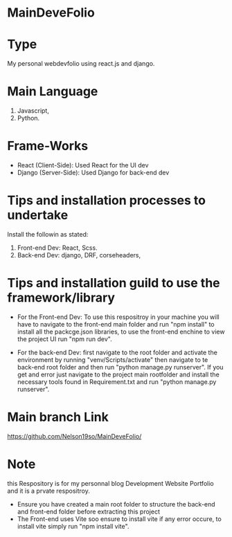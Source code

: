 # MainDeveFolio

# Type
My personal webdevfolio using react.js and django. 

# Main Language
1. Javascript,
2. Python.

# Frame-Works
- React (Client-Side): Used React for the UI dev
- Django (Server-Side): Used Django for back-end dev

# Tips and installation processes to undertake
Install the followin as stated: 
1. Front-end Dev: React, Scss. 
2. Back-end Dev: django, DRF, corseheaders,

# Tips and installation guild to use the framework/library
- For the Front-end Dev: To use this respositroy in your machine you will have to navigate to the front-end main folder and run "npm install" to install all the packcge.json libraries, to use the front-end enchine to view the project UI run "npm run dev".
  
- For the back-end Dev: first navigate to the root folder and activate the environment by running "venv/Scripts/activate" then navigate to te back-end root folder and then run "python manage.py runserver". If you get and error just navigate to the project main rootfolder and install the necessary tools found in Requirement.txt and run "python manage.py runserver".

# Main branch Link
https://github.com/Nelson19so/MainDeveFolio/

# Note
this Respository is for my personnal blog Development Website Portfolio and it is a prvate respositroy. 
- Ensure you have created a main root folder to structure the back-end and front-end folder before extracting this project
- The Front-end uses Vite soo ensure to install vite if any error occure, to install vite simply run "npm install vite".

